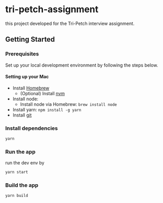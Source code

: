 # tri-petch-assignment

this project developed for the Tri-Petch interview assignment.

## Getting Started

### Prerequisites

Set up your local development environment by following the steps below.

#### Setting up your Mac

- Install [Homebrew](https://brew.sh/)
  - (Optional) Install [nvm](https://github.com/nvm-sh/nvm#installing-and-updating)
- Install node:
  - Install node via Homebrew: `brew install node`
- Install yarn: `npm install -g yarn`
- Install [git](https://www.atlassian.com/git/tutorials/install-git)

### Install dependencies

```bash
yarn
```

### Run the app

run the dev env by

```bash
yarn start
```

### Build the app

```bash
yarn build
```
